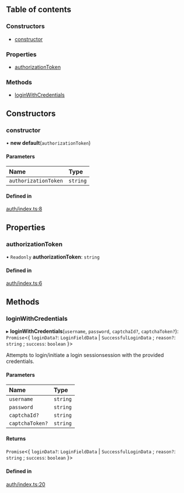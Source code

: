## Table of contents

### Constructors

- [constructor](auth.md#constructor)

### Properties

- [authorizationToken](auth.md#authorizationtoken)

### Methods

- [loginWithCredentials](auth.md#loginwithcredentials)

## Constructors

### constructor

• **new default**(`authorizationToken`)

#### Parameters

| Name | Type |
| :------ | :------ |
| `authorizationToken` | `string` |

#### Defined in

[auth/index.ts:8](https://github.com/9ggy/betbux.js/blob/4746ca9/src/clients/auth/index.ts#L8)

## Properties

### authorizationToken

• `Readonly` **authorizationToken**: `string`

#### Defined in

[auth/index.ts:6](https://github.com/9ggy/betbux.js/blob/4746ca9/src/clients/auth/index.ts#L6)

## Methods

### loginWithCredentials

▸ **loginWithCredentials**(`username`, `password`, `captchaId?`, `captchaToken?`): `Promise`<{ `loginData?`: `LoginFieldData` \| `SuccessfulLoginData` ; `reason?`: `string` ; `success`: `boolean`  }\>

Attempts to login/initiate a login sessionsession with the provided credentials.

#### Parameters

| Name | Type |
| :------ | :------ |
| `username` | `string` |
| `password` | `string` |
| `captchaId?` | `string` |
| `captchaToken?` | `string` |

#### Returns

`Promise`<{ `loginData?`: `LoginFieldData` \| `SuccessfulLoginData` ; `reason?`: `string` ; `success`: `boolean`  }\>

#### Defined in

[auth/index.ts:20](https://github.com/9ggy/betbux.js/blob/4746ca9/src/clients/auth/index.ts#L20)
